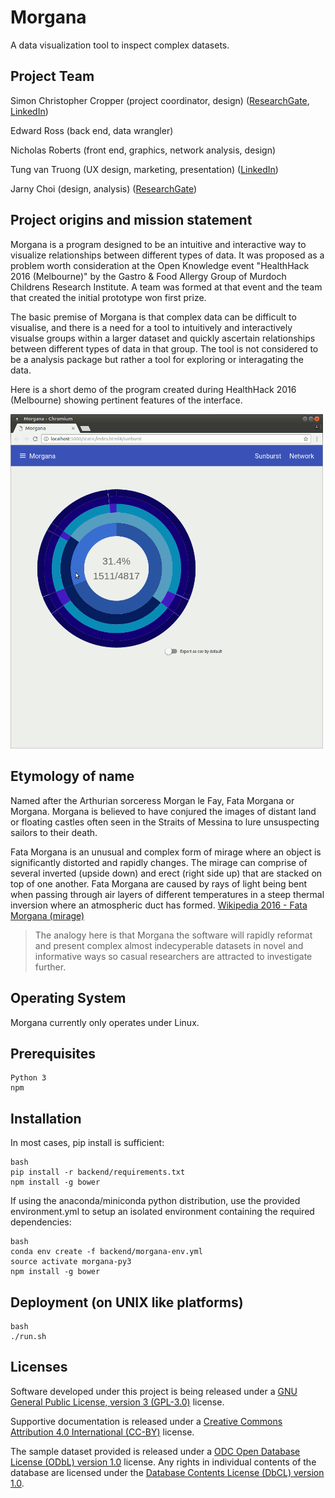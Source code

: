 # Morgana

A data visualization tool to inspect complex datasets.

## Project Team

Simon Christopher Cropper (project coordinator, design) ([ResearchGate][12], [LinkedIn][13])

Edward Ross (back end, data wrangler)

Nicholas Roberts (front end, graphics, network analysis, design)

Tung van Truong (UX design, marketing, presentation) ([LinkedIn][17])

Jarny Choi (design, analysis) ([ResearchGate][14])

## Project origins and mission statement

Morgana is a program designed to be an intuitive and interactive way to visualize relationships between different types of data. It was proposed as a problem worth consideration at the Open Knowledge event "HealthHack 2016 (Melbourne)" by the Gastro & Food Allergy Group of Murdoch Childrens Research Institute. A team was formed at that event and the team that created the initial prototype won first prize.

The basic premise of Morgana is that complex data can be difficult to visualise, and there is a need for a tool to intuitively and interactively visualse groups within a larger dataset and quickly ascertain relationships between different types of data in that group. The tool is not considered to be a analysis package but rather a tool for exploring or interagating the data.

Here is a short demo of the program created during HealthHack 2016 (Melbourne) showing pertinent features of the interface.

<img src="/images/Morgana.gif" alt="Morgana Demo" width="500">

## Etymology of name

Named after the Arthurian sorceress Morgan le Fay, Fata Morgana or Morgana. Morgana is believed to have conjured the images of distant land or floating castles often seen in the Straits of Messina to lure unsuspecting sailors to their death.

Fata Morgana is an unusual and complex form of mirage where an object is significantly distorted and rapidly changes. The mirage can comprise of several inverted (upside down) and erect (right side up) that are stacked on top of one another. Fata Morgana are caused by rays of light being bent when passing through air layers of different temperatures in a steep thermal inversion where an atmospheric duct has formed.
[Wikipedia 2016 - Fata Morgana (mirage)][1]

> The analogy here is that Morgana the software will rapidly reformat and present complex almost indecyperable datasets in novel and informative ways so casual researchers are attracted to investigate further.

## Operating System

Morgana currently only operates under Linux.

## Prerequisites

	Python 3
	npm

## Installation

In most cases, pip install is sufficient:
  
	bash
	pip install -r backend/requirements.txt
	npm install -g bower

If using the anaconda/miniconda python distribution, use the provided environment.yml to setup an isolated environment containing the required dependencies:
	
	bash
	conda env create -f backend/morgana-env.yml
	source activate morgana-py3
	npm install -g bower


## Deployment (on UNIX like platforms)
	
	bash
	./run.sh

## Licenses

Software developed under this project is being released under a [GNU General Public License, version 3 (GPL-3.0)][2] license.

Supportive documentation is released under a [Creative Commons Attribution 4.0 International (CC-BY)][3] license.

The sample dataset provided is released under a [ODC Open Database License (ODbL) version 1.0][6] license. Any rights in individual contents of the database are licensed under the [Database Contents License (DbCL) version 1.0][7].



[1]: https://en.wikipedia.org/wiki/Fata_Morgana_(mirage)
[2]: https://opensource.org/licenses/GPL-3.0
[3]: https://creativecommons.org/licenses/by/4.0/legalcode
[4]: http://plot.ly/
[5]: https://github.com/d3/d3
[6]: http://opendatacommons.org/licenses/odbl/1.0/
[7]: http://opendatacommons.org/licenses/dbcl/1.0/
[8]: https://www.researchgate.net/profile/David_Martino
[9]: https://au.linkedin.com/in/david-martino-812ab5b7
[10]: https://www.researchgate.net/profile/Jennifer_Koplin
[11]: https://au.linkedin.com/in/jennifer-koplin-6a085695
[12]: https://www.researchgate.net/profile/Simon_Cropper3
[13]: https://au.linkedin.com/in/simonchristophercropper
[14]: https://www.researchgate.net/profile/Jarny_Choi
[15]: https://au.linkedin.com/in/jagdishsawlani
[16]: https://twitter.com/jagdish_sawlani
[17]: https://au.linkedin.com/in/tungvantruong
